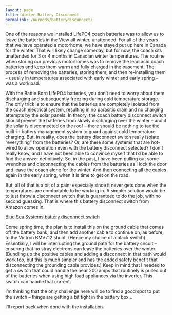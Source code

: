 ```yaml
---
layout: page
title: Winter Battery Disconnect
permalink: /ourmods/batterydisconnect/
---
```

One of the reasons we installed LifePO4 coach batteries was to allow us to leave the batteries in the View all winter, unattended.  For all of the years that we have operated a motorhome, we have stayed put up here in Canada for the winter.  That will likely change someday, but for now, the coach sits unattended for 3 or 4 months in Canadian winter temperatures.  The routine when storing our previous motorhomes was to remove the lead acid coach batteries and keep them warm and fully charged in the basement.  The process of removing the batteries, storing them, and then re-installing them – usually in temperatures associated with early winter and early spring – was a workload.

With the Battle Born LifePO4 batteries, you don’t need to worry about them discharging and subsequently freezing during cold temperature storage.  The only trick is to ensure that the batteries are completely isolated from the coach electrical system, resulting in no parasitic drain and no charging attempts by the solar panels.  In theory, the coach battery disconnect switch should prevent the batteries from slowly discharging over the winter – and if the solar is disconnected on the roof – there should be nothing to tax the built-in battery management system to guard against cold temperature charging.  But, in reality, does the battery disconnect switch really isolate “everything” from the batteries?  Or, are there some systems that are hot-wired to allow operation even with the battery disconnect selected?  I don’t really know, and I have not been able to convince myself that I’d be able to find the answer definitively.  So, in the past, I have been pulling out some wrenches and disconnecting the cables from the batteries as I lock the door and leave the coach alone for the winter.  And then connecting all the cables again in the early spring, when it is time to get on the road.

But, all of that is a bit of a pain; especially since it never gets done when the temperatures are comfortable to be working in.  A simpler solution would be to just throw a disconnect switch that is guaranteed to do the job, with no second guessing.  That is where this battery disconnect switch from Amazon comes in:

[Blue Sea Systems battery disconnect switch](https://www.amazon.ca/gp/product/B00558LSJE/ref=ppx_yo_dt_b_asin_title_o00_s00?ie=UTF8&psc=1)

Come spring time, the plan is to install this on the ground cable that comes off the battery bank, and then add another cable to continue on, as before, to the Victron BMV712 shunt.  (Hence my choice of a black switch)  Essentially, I will be interrupting the ground path for the battery circuit – ensuring that no stray electrons can leave the batteries over the winter.  (Bundling up the positive cables and adding a disconnect in that path would work too, but this is much simpler and has the added safety benefit that disconnecting the grounding cable provides.)  Keep in mind that I needed to get a switch that could handle the near 200 amps that routinely is pulled out of the batteries when using high load appliances via the inverter.  This switch can handle that current.

I’m thinking that the only challenge here will be to find a good spot to put the switch – things are getting a bit tight in the battery box...

I’ll report back when done with the installation.
